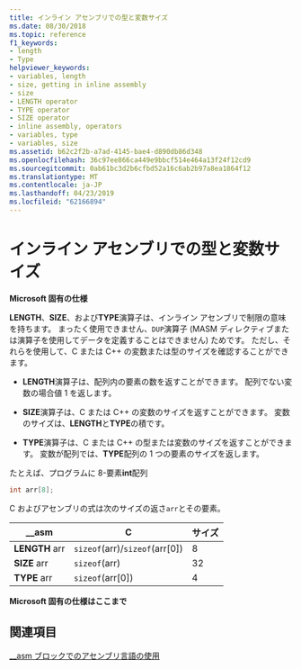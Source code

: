 ```yaml
---
title: インライン アセンブリでの型と変数サイズ
ms.date: 08/30/2018
ms.topic: reference
f1_keywords:
- length
- Type
helpviewer_keywords:
- variables, length
- size, getting in inline assembly
- size
- LENGTH operator
- TYPE operator
- SIZE operator
- inline assembly, operators
- variables, type
- variables, size
ms.assetid: b62c2f2b-a7ad-4145-bae4-d890db86d348
ms.openlocfilehash: 36c97ee866ca449e9bbcf514e464a13f24f12cd9
ms.sourcegitcommit: 0ab61bc3d2b6cfbd52a16c6ab2b97a8ea1864f12
ms.translationtype: MT
ms.contentlocale: ja-JP
ms.lasthandoff: 04/23/2019
ms.locfileid: "62166894"
---
```

# <a name="type-and-variable-sizes-in-inline-assembly"></a>インライン アセンブリでの型と変数サイズ

**Microsoft 固有の仕様**

**LENGTH**、**SIZE**、および**TYPE**演算子は、インライン アセンブリで制限の意味を持ちます。 まったく使用できません、`DUP`演算子 (MASM ディレクティブまたは演算子を使用してデータを定義することはできません) ためです。 ただし、それらを使用して、C または C++ の変数または型のサイズを確認することができます。

- **LENGTH**演算子は、配列内の要素の数を返すことができます。 配列でない変数の場合値 1 を返します。

- **SIZE**演算子は、C または C++ の変数のサイズを返すことができます。 変数のサイズは、**LENGTH**と**TYPE**の積です。

- **TYPE**演算子は、C または C++ の型または変数のサイズを返すことができます。 変数が配列では、**TYPE**配列の 1 つの要素のサイズを返します。

たとえば、プログラムに 8-要素**int**配列

```cpp
int arr[8];
```

C およびアセンブリの式は次のサイズの返さ`arr`とその要素。

|__asm|C|サイズ|
|-------------|-------|----------|
|**LENGTH** arr|`sizeof`(arr)/`sizeof`(arr[0])|8|
|**SIZE** arr|`sizeof`(arr)|32|
|**TYPE** arr|`sizeof`(arr[0])|4|

**Microsoft 固有の仕様はここまで**

## <a name="see-also"></a>関連項目

[__asm ブロックでのアセンブリ言語の使用](../../assembler/inline/using-assembly-language-in-asm-blocks.md)<br/>